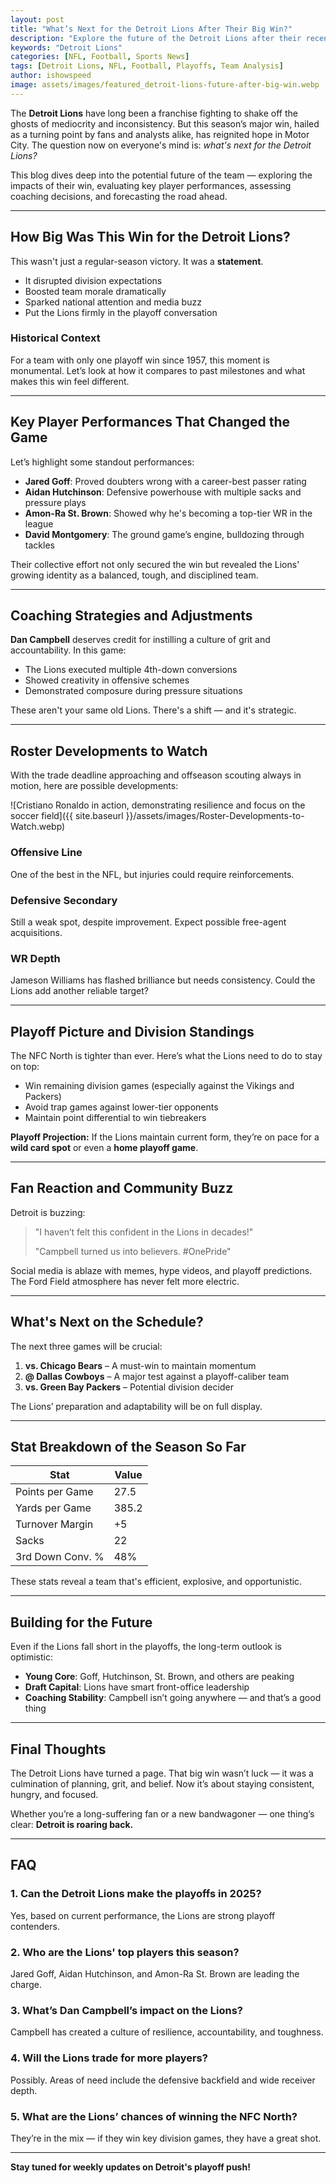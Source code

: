```yaml
---
layout: post
title: "What’s Next for the Detroit Lions After Their Big Win?"
description: "Explore the future of the Detroit Lions after their recent victory, including roster changes, strategy shifts, and playoff potential."
keywords: "Detroit Lions"
categories: [NFL, Football, Sports News]
tags: [Detroit Lions, NFL, Football, Playoffs, Team Analysis]
author: ishowspeed
image: assets/images/featured_detroit-lions-future-after-big-win.webp
---
```


The **Detroit Lions** have long been a franchise fighting to shake off the ghosts of mediocrity and inconsistency. But this season’s major win, hailed as a turning point by fans and analysts alike, has reignited hope in Motor City. The question now on everyone's mind is: *what's next for the Detroit Lions?*

This blog dives deep into the potential future of the team — exploring the impacts of their win, evaluating key player performances, assessing coaching decisions, and forecasting the road ahead.

---

## How Big Was This Win for the Detroit Lions?

This wasn't just a regular-season victory. It was a **statement**.

- It disrupted division expectations
- Boosted team morale dramatically
- Sparked national attention and media buzz
- Put the Lions firmly in the playoff conversation

### Historical Context
For a team with only one playoff win since 1957, this moment is monumental. Let’s look at how it compares to past milestones and what makes this win feel different.

---

## Key Player Performances That Changed the Game

Let’s highlight some standout performances:

- **Jared Goff**: Proved doubters wrong with a career-best passer rating
- **Aidan Hutchinson**: Defensive powerhouse with multiple sacks and pressure plays
- **Amon-Ra St. Brown**: Showed why he's becoming a top-tier WR in the league
- **David Montgomery**: The ground game’s engine, bulldozing through tackles

Their collective effort not only secured the win but revealed the Lions' growing identity as a balanced, tough, and disciplined team.

---

## Coaching Strategies and Adjustments

**Dan Campbell** deserves credit for instilling a culture of grit and accountability. In this game:

- The Lions executed multiple 4th-down conversions
- Showed creativity in offensive schemes
- Demonstrated composure during pressure situations

These aren't your same old Lions. There's a shift — and it's strategic.

---

## Roster Developments to Watch

With the trade deadline approaching and offseason scouting always in motion, here are possible developments:

![Cristiano Ronaldo in action, demonstrating resilience and focus on the soccer field]({{ site.baseurl }}/assets/images/Roster-Developments-to-Watch.webp)

### Offensive Line
One of the best in the NFL, but injuries could require reinforcements.

### Defensive Secondary
Still a weak spot, despite improvement. Expect possible free-agent acquisitions.

### WR Depth
Jameson Williams has flashed brilliance but needs consistency. Could the Lions add another reliable target?

---

## Playoff Picture and Division Standings

The NFC North is tighter than ever. Here’s what the Lions need to do to stay on top:

- Win remaining division games (especially against the Vikings and Packers)
- Avoid trap games against lower-tier opponents
- Maintain point differential to win tiebreakers

**Playoff Projection:** If the Lions maintain current form, they’re on pace for a **wild card spot** or even a **home playoff game**.

---

## Fan Reaction and Community Buzz

Detroit is buzzing:

> "I haven’t felt this confident in the Lions in decades!"
>
> "Campbell turned us into believers. #OnePride"

Social media is ablaze with memes, hype videos, and playoff predictions. The Ford Field atmosphere has never felt more electric.

---

## What's Next on the Schedule?

The next three games will be crucial:

1. **vs. Chicago Bears** – A must-win to maintain momentum
2. **@ Dallas Cowboys** – A major test against a playoff-caliber team
3. **vs. Green Bay Packers** – Potential division decider

The Lions’ preparation and adaptability will be on full display.

---

## Stat Breakdown of the Season So Far

| Stat               | Value        |
|--------------------|--------------|
| Points per Game    | 27.5         |
| Yards per Game     | 385.2        |
| Turnover Margin    | +5           |
| Sacks              | 22           |
| 3rd Down Conv. %   | 48%          |

These stats reveal a team that's efficient, explosive, and opportunistic.

---

## Building for the Future

Even if the Lions fall short in the playoffs, the long-term outlook is optimistic:

- **Young Core**: Goff, Hutchinson, St. Brown, and others are peaking
- **Draft Capital**: Lions have smart front-office leadership
- **Coaching Stability**: Campbell isn’t going anywhere — and that’s a good thing

---

## Final Thoughts

The Detroit Lions have turned a page. That big win wasn’t luck — it was a culmination of planning, grit, and belief. Now it’s about staying consistent, hungry, and focused.

Whether you’re a long-suffering fan or a new bandwagoner — one thing’s clear: **Detroit is roaring back.**

---

## FAQ

### 1. Can the Detroit Lions make the playoffs in 2025?
Yes, based on current performance, the Lions are strong playoff contenders.

### 2. Who are the Lions' top players this season?
Jared Goff, Aidan Hutchinson, and Amon-Ra St. Brown are leading the charge.

### 3. What’s Dan Campbell’s impact on the Lions?
Campbell has created a culture of resilience, accountability, and toughness.

### 4. Will the Lions trade for more players?
Possibly. Areas of need include the defensive backfield and wide receiver depth.

### 5. What are the Lions’ chances of winning the NFC North?
They’re in the mix — if they win key division games, they have a great shot.

---

**Stay tuned for weekly updates on Detroit's playoff push!**

